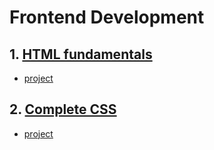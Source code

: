 # Frontend Development

## 1. [HTML fundamentals](Froneend/1.%20html/)
- [project](Frontend/1.%20html/portfolio/index.html)
## 2. [Complete CSS](Frontend/2.%20css/)
- [project](Frontend/2.%20css/project/index.html)

